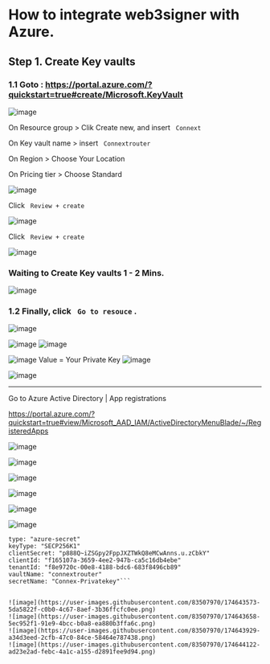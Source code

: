# How to integrate web3signer with Azure.


## Step 1. Create Key vaults
### 1.1 Goto : https://portal.azure.com/?quickstart=true#create/Microsoft.KeyVault
![image](https://user-images.githubusercontent.com/83507970/174634714-88926e90-902e-4a06-9197-a8742026b43b.png)

On Resource group > Clik Create new, and insert ``` Connext``` 

On Key vault name > insert ``` Connextrouter``` 

On Region > Choose Your Location

On  Pricing tier > Choose Standard

![image](https://user-images.githubusercontent.com/83507970/174635171-931a4530-91d8-44ba-936a-fd0d7a7184df.png)

Click ``` Review + create``` 

![image](https://user-images.githubusercontent.com/83507970/174635787-aa1d3ef6-97a8-4990-a6d5-72c37b30fefa.png)

Click ``` Review + create``` 


![image](https://user-images.githubusercontent.com/83507970/174635877-434916cc-d322-4854-bd5d-3c6d1536cc64.png)
### Waiting to Create Key vaults 1 - 2 Mins.


![image](https://user-images.githubusercontent.com/83507970/174636166-58164766-c21f-4098-afb0-608908528885.png)
###  1.2 Finally, click ``` Go to resouce``` .

![image](https://user-images.githubusercontent.com/83507970/174639174-807d3369-c33a-46ca-9c94-229798bbe887.png)

![image](https://user-images.githubusercontent.com/83507970/174639633-f6201533-3949-4a70-af15-c300ce4333a3.png)
![image](https://user-images.githubusercontent.com/83507970/174642822-effd8b56-2757-4f8d-8c7c-93b052fce64f.png)

![image](https://user-images.githubusercontent.com/83507970/174640995-64961e54-dd98-4f44-ba29-9bfeab90b332.png)
Value = Your Private Key
![image](https://user-images.githubusercontent.com/83507970/174642283-13a8ddfc-7ac6-4ff2-9388-1ae514d608e3.png)


![image](https://user-images.githubusercontent.com/83507970/174642445-efb15bc4-673e-44af-bfb3-6521c33eafd3.png)




---


Go to Azure Active Directory | App registrations

https://portal.azure.com/?quickstart=true#view/Microsoft_AAD_IAM/ActiveDirectoryMenuBlade/~/RegisteredApps

![image](https://user-images.githubusercontent.com/83507970/174638715-07b7be71-680f-4a50-891d-a216928ed894.png)


![image](https://user-images.githubusercontent.com/83507970/174638851-e34e063c-3be1-462d-8687-33cb7fd6f5f6.png)

![image](https://user-images.githubusercontent.com/83507970/174639711-f7b1c62a-054f-4ba3-9c9d-585a1dffc856.png)

![image](https://user-images.githubusercontent.com/83507970/174640040-eba329f1-a76a-40d5-8123-87fa48de0a22.png)

![image](https://user-images.githubusercontent.com/83507970/174640251-d0d42cc5-edbc-41b7-a974-47831671627a.png)

![image](https://user-images.githubusercontent.com/83507970/174640379-957c7519-44bd-4679-8e1f-e4cd81e99cce.png)



```
type: "azure-secret"
keyType: "SECP256K1"
clientSecret: "p888Q~iZSGpy2FppJXZTWkQ8eMCwAnns.u.zCbkY"
clientId: "f165107a-3659-4ee2-947b-ca5c16db4ebe"
tenantId: "f8e9720c-00e8-4188-bdc6-683f8496cb89"
vaultName: "connextrouter"
secretName: "Connex-Privatekey"```


![image](https://user-images.githubusercontent.com/83507970/174643573-5da5822f-c0b0-4c67-8aef-3b36ffcfc0ee.png)
![image](https://user-images.githubusercontent.com/83507970/174643658-5ec952f1-91e9-4bcc-b0a8-ea880b3ffa6c.png)
![image](https://user-images.githubusercontent.com/83507970/174643929-a34d3eed-2cfb-47c0-84ce-58464e787438.png)
![image](https://user-images.githubusercontent.com/83507970/174644122-ad23e2ad-febc-4a1c-a155-d2891fee9d94.png)





